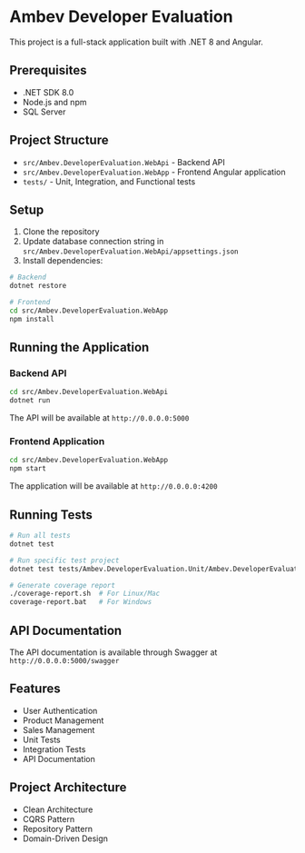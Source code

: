 
# Ambev Developer Evaluation

This project is a full-stack application built with .NET 8 and Angular.

## Prerequisites

- .NET SDK 8.0
- Node.js and npm
- SQL Server

## Project Structure

- `src/Ambev.DeveloperEvaluation.WebApi` - Backend API
- `src/Ambev.DeveloperEvaluation.WebApp` - Frontend Angular application
- `tests/` - Unit, Integration, and Functional tests

## Setup

1. Clone the repository
2. Update database connection string in `src/Ambev.DeveloperEvaluation.WebApi/appsettings.json`
3. Install dependencies:

```bash
# Backend
dotnet restore

# Frontend
cd src/Ambev.DeveloperEvaluation.WebApp
npm install
```

## Running the Application

### Backend API

```bash
cd src/Ambev.DeveloperEvaluation.WebApi
dotnet run
```
The API will be available at `http://0.0.0.0:5000`

### Frontend Application

```bash
cd src/Ambev.DeveloperEvaluation.WebApp
npm start
```
The application will be available at `http://0.0.0.0:4200`

## Running Tests

```bash
# Run all tests
dotnet test

# Run specific test project
dotnet test tests/Ambev.DeveloperEvaluation.Unit/Ambev.DeveloperEvaluation.Unit.csproj

# Generate coverage report
./coverage-report.sh  # For Linux/Mac
coverage-report.bat   # For Windows
```

## API Documentation

The API documentation is available through Swagger at `http://0.0.0.0:5000/swagger`

## Features

- User Authentication
- Product Management
- Sales Management
- Unit Tests
- Integration Tests
- API Documentation

## Project Architecture

- Clean Architecture
- CQRS Pattern
- Repository Pattern
- Domain-Driven Design
